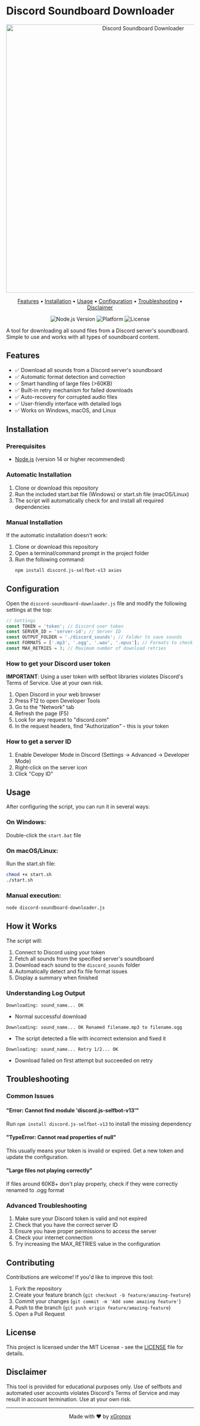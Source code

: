 # Discord Soundboard Downloader

<p align="center">
  <img src="https://i.imgur.com/s2rwHq6.png" alt="Discord Soundboard Downloader" width="720"/>
</p>

<p align="center">
  <a href="#features">Features</a> •
  <a href="#installation">Installation</a> •
  <a href="#usage">Usage</a> •
  <a href="#configuration">Configuration</a> •
  <a href="#troubleshooting">Troubleshooting</a> •
  <a href="#disclaimer">Disclaimer</a>
</p>

<p align="center">
  <img src="https://img.shields.io/badge/Node.js-14%2B-brightgreen" alt="Node.js Version"/>
  <img src="https://img.shields.io/badge/Platform-Windows%20%7C%20macOS%20%7C%20Linux-blue" alt="Platform"/>
  <img src="https://img.shields.io/badge/License-MIT-yellow" alt="License"/>
</p>

A tool for downloading all sound files from a Discord server's soundboard. Simple to use and works with all types of soundboard content.

## Features

- ✅ Download all sounds from a Discord server's soundboard
- ✅ Automatic format detection and correction
- ✅ Smart handling of large files (>60KB)
- ✅ Built-in retry mechanism for failed downloads
- ✅ Auto-recovery for corrupted audio files
- ✅ User-friendly interface with detailed logs
- ✅ Works on Windows, macOS, and Linux

## Installation

### Prerequisites

- [Node.js](https://nodejs.org/) (version 14 or higher recommended)

### Automatic Installation

1. Clone or download this repository
2. Run the included start.bat file (Windows) or start.sh file (macOS/Linux)
3. The script will automatically check for and install all required dependencies

### Manual Installation

If the automatic installation doesn't work:

1. Clone or download this repository
2. Open a terminal/command prompt in the project folder
3. Run the following command:
   ```bash
   npm install discord.js-selfbot-v13 axios
   ```

## Configuration

Open the `discord-soundboard-downloader.js` file and modify the following settings at the top:

```javascript
// Settings
const TOKEN = 'token'; // Discord user token
const SERVER_ID = 'server-id'; // Server ID
const OUTPUT_FOLDER = './discord_sounds'; // Folder to save sounds
const FORMATS = ['.mp3', '.ogg', '.wav', '.opus']; // Formats to check
const MAX_RETRIES = 3; // Maximum number of download retries
```

### How to get your Discord user token

**IMPORTANT**: Using a user token with selfbot libraries violates Discord's Terms of Service. Use at your own risk.

1. Open Discord in your web browser
2. Press F12 to open Developer Tools
3. Go to the "Network" tab
4. Refresh the page (F5)
5. Look for any request to "discord.com"
6. In the request headers, find "Authorization" - this is your token

### How to get a server ID

1. Enable Developer Mode in Discord (Settings → Advanced → Developer Mode)
2. Right-click on the server icon
3. Click "Copy ID"

## Usage

After configuring the script, you can run it in several ways:

### On Windows:

Double-click the `start.bat` file

### On macOS/Linux:

Run the start.sh file:
```bash
chmod +x start.sh
./start.sh
```

### Manual execution:

```bash
node discord-soundboard-downloader.js
```

## How it Works

The script will:
1. Connect to Discord using your token
2. Fetch all sounds from the specified server's soundboard
3. Download each sound to the `discord_sounds` folder
4. Automatically detect and fix file format issues
5. Display a summary when finished

### Understanding Log Output

```
Downloading: sound_name... OK
```
- Normal successful download

```
Downloading: sound_name... OK Renamed filename.mp3 to filename.ogg
```
- The script detected a file with incorrect extension and fixed it

```
Downloading: sound_name... Retry 1/2... OK
```
- Download failed on first attempt but succeeded on retry

## Troubleshooting

### Common Issues

#### "Error: Cannot find module 'discord.js-selfbot-v13'"
Run `npm install discord.js-selfbot-v13` to install the missing dependency

#### "TypeError: Cannot read properties of null"
This usually means your token is invalid or expired. Get a new token and update the configuration.

#### "Large files not playing correctly"
If files around 60KB+ don't play properly, check if they were correctly renamed to .ogg format

### Advanced Troubleshooting

1. Make sure your Discord token is valid and not expired
2. Check that you have the correct server ID
3. Ensure you have proper permissions to access the server
4. Check your internet connection
5. Try increasing the MAX_RETRIES value in the configuration

## Contributing

Contributions are welcome! If you'd like to improve this tool:

1. Fork the repository
2. Create your feature branch (`git checkout -b feature/amazing-feature`)
3. Commit your changes (`git commit -m 'Add some amazing feature'`)
4. Push to the branch (`git push origin feature/amazing-feature`)
5. Open a Pull Request

## License

This project is licensed under the MIT License - see the [LICENSE](LICENSE) file for details.

## Disclaimer

This tool is provided for educational purposes only. Use of selfbots and automated user accounts violates Discord's Terms of Service and may result in account termination. Use at your own risk.

---

<p align="center">
  Made with ❤️ by <a href="https://github.com/xGronox">xGronox</a>
</p>
